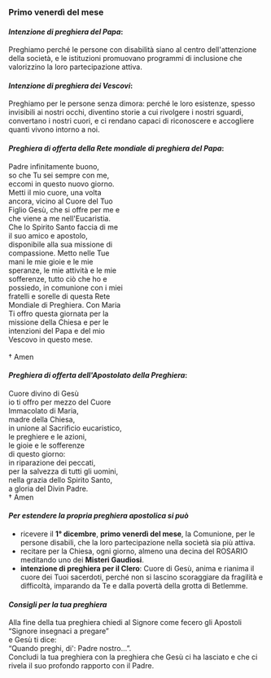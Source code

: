 
### Primo venerdì del mese

#### *Intenzione di preghiera del Papa*:
Preghiamo perché le persone con disabilità siano al centro dell'attenzione della società, e le istituzioni promuovano programmi di inclusione che valorizzino la loro partecipazione attiva.

#### *Intenzione di preghiera dei Vescovi*:
Preghiamo per le persone senza dimora: perché le loro esistenze, spesso invisibili ai nostri occhi, diventino storie a cui rivolgere i nostri sguardi, convertano i nostri cuori, e ci rendano capaci di riconoscere e accogliere quanti vivono intorno a noi.

#### *Preghiera di offerta della Rete mondiale di preghiera del Papa*:
Padre infinitamente buono,<br>so che Tu sei sempre con me,<br>eccomi in questo nuovo giorno.<br>Metti il mio cuore, una volta<br>ancora, vicino al Cuore del Tuo<br>Figlio Gesù, che si offre per me e<br>che viene a me nell'Eucaristia.<br>Che lo Spirito Santo faccia di me<br>il suo amico e apostolo,<br>disponibile alla sua missione di<br>compassione. Metto nelle Tue<br>mani le mie gioie e le mie<br>speranze, le mie attività e le mie<br>sofferenze, tutto ciò che ho e<br>possiedo, in comunione con i miei<br>fratelli e sorelle di questa Rete<br>Mondiale di Preghiera. Con Maria<br>Ti offro questa giornata per la<br>missione della Chiesa e per le<br>intenzioni del Papa e del mio<br>Vescovo in questo mese.<br><br>† Amen

#### *Preghiera di offerta dell'Apostolato della Preghiera*:
Cuore divino di Gesù<br>io ti offro per mezzo del Cuore<br>Immacolato di Maria,<br>madre della Chiesa,<br>in unione al Sacrificio eucaristico,<br>le preghiere e le azioni,<br>le gioie e le sofferenze<br>di questo giorno:<br>in riparazione dei peccati,<br>per la salvezza di tutti gli uomini,<br>nella grazia dello Spirito Santo,<br>a gloria del Divin Padre.<br>† Amen

#### *Per estendere la propria preghiera apostolica si può*
- ricevere il **1° dicembre**, **primo venerdì del mese**, la Comunione, per le persone disabili, che la loro partecipazione nella società sia più attiva.
- recitare per la Chiesa, ogni giorno, almeno una decina del ROSARIO meditando uno dei **Misteri Gaudiosi**.
- **intenzione di preghiera per il Clero**: Cuore di Gesù, anima e rianima il cuore dei Tuoi sacerdoti, perché non si lascino scoraggiare da fragilità e difficoltà, imparando da Te e dalla povertà della grotta di Betlemme.

#### *Consigli per la tua preghiera*

Alla fine della tua preghiera chiedi al Signore come fecero gli Apostoli<br>“Signore insegnaci a pregare”<br>e Gesù ti dice:<br>“Quando preghi, di': Padre nostro...”.<br>Concludi la tua preghiera con la preghiera che Gesù ci ha lasciato e che ci rivela il suo profondo rapporto con il Padre.